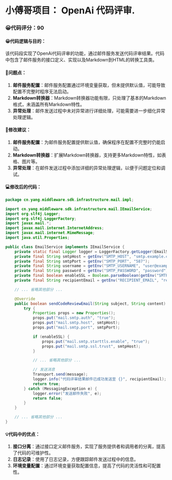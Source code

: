 # 小傅哥项目： OpenAi 代码评审.
### 😀代码评分：90
#### 😀代码逻辑与目的：
该代码段实现了OpenAi代码评审的功能，通过邮件服务发送代码评审结果。代码中包含了邮件服务的接口定义、实现以及Markdown到HTML的转换工具类。

#### 🤔问题点：
1. **邮件服务配置**：邮件服务配置通过环境变量获取，但未提供默认值，可能导致配置不完整时程序无法启动。
2. **Markdown转换器**：Markdown转换器功能有限，只处理了基本的Markdown格式，未涵盖所有Markdown特性。
3. **异常处理**：邮件发送过程中未对异常进行详细处理，可能需要进一步细化异常处理逻辑。

#### 🎯修改建议：
1. **邮件服务配置**：为邮件服务配置提供默认值，确保程序在配置不完整时仍能启动。
2. **Markdown转换器**：扩展Markdown转换器，支持更多Markdown特性，如表格、图片等。
3. **异常处理**：在邮件发送过程中添加详细的异常处理逻辑，以便于问题定位和调试。

#### 💻修改后的代码：
```java
package cn.yang.middleware.sdk.infrastructure.mail.impl;

import cn.yang.middleware.sdk.infrastructure.mail.IEmailService;
import org.slf4j.Logger;
import org.slf4j.LoggerFactory;
import javax.mail.*;
import javax.mail.internet.InternetAddress;
import javax.mail.internet.MimeMessage;
import java.util.Properties;

public class EmailService implements IEmailService {
    private static final Logger logger = LoggerFactory.getLogger(EmailService.class);
    private final String smtpHost = getEnv("SMTP_HOST", "smtp.example.com");
    private final String smtpPort = getEnv("SMTP_PORT", "587");
    private final String username = getEnv("SMTP_USERNAME", "user@example.com");
    private final String password = getEnv("SMTP_PASSWORD", "password");
    private final boolean enableSSL = Boolean.parseBoolean(getEnv("SMTP_ENABLE_SSL", "true"));
    private final String recipientEmail = getEnv("RECIPIENT_EMAIL", "recipient@example.com");

    // ... 省略其他部分 ...

    @Override
    public boolean sendCodeReviewEmail(String subject, String content) {
        try {
            Properties props = new Properties();
            props.put("mail.smtp.auth", "true");
            props.put("mail.smtp.host", smtpHost);
            props.put("mail.smtp.port", smtpPort);

            if (enableSSL) {
                props.put("mail.smtp.starttls.enable", "true");
                props.put("mail.smtp.ssl.trust", smtpHost);
            }

            // ... 省略其他部分 ...

            // 发送消息
            Transport.send(message);
            logger.info("代码评审结果邮件已成功发送至 {}", recipientEmail);
            return true;
        } catch (MessagingException e) {
            logger.error("发送邮件失败", e);
            return false;
        }
    }

    // ... 省略其他部分 ...
}
```

#### 💡代码中的优点：
1. **接口分离**：通过接口定义邮件服务，实现了服务提供者和调用者的分离，提高了代码的可维护性。
2. **日志记录**：使用了日志记录，方便跟踪邮件发送过程中的信息。
3. **环境变量配置**：通过环境变量获取配置信息，提高了代码的灵活性和可配置性。